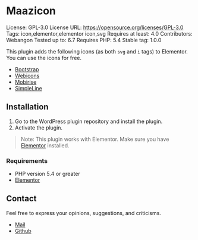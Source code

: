 # Maazicon

License: GPL-3.0
License URL: https://opensource.org/licenses/GPL-3.0
Tags: icon,elementor,elementor icon,svg
Requires at least: 4.0
Contributors: Webangon
Tested up to: 6.7
Requires PHP: 5.4
Stable tag: 1.0.0

This plugin adds the following icons (as both `svg` and `i` tags) to Elementor. You can use the icons for free.

- [Bootstrap](https://https://github.com/uiwjs/bootstrap-icons)
- [Webicons](https://github.com/amazingSurge/web-icons)
- [Mobirise](https://mobirise.com)
- [SimpleLine](https://github.com/thesabbir/simple-line-icons/)

## Installation

1. Go to the WordPress plugin repository and install the plugin.
2. Activate the plugin.

> Note: This plugin works with Elementor. Make sure you have [Elementor](https://wordpress.org/plugins/elementor/) installed.

### Requirements

* PHP version 5.4 or greater
* [Elementor](https://wordpress.org/plugins/elementor/)

## Contact

Feel free to express your opinions, suggestions, and criticisms.

* [Mail](mailto:amirhossein.m.kiaei@gmail.com)
* [Github](https://github.com/Mansourkia)
